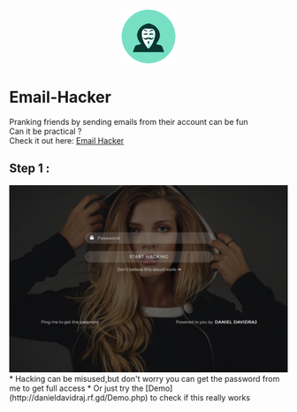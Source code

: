 <div align="center">
<img src="icon.png" height="100px" width="100px">
</div>

# Email-Hacker
Pranking friends by sending emails from their account can be fun <br>
Can it be practical ? <br>
Check it out here:
[Email Hacker](http://danieldavidraj.rf.gd/?i=1)

## Step 1 :
<div align="center">
<img src="1.png">
</div>
* Hacking can be misused,but don't worry you can get the password from me to get full access
* Or just try the [Demo](http://danieldavidraj.rf.gd/Demo.php) to check if this really works

